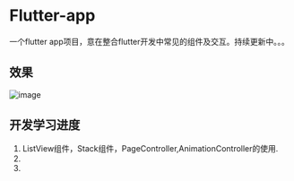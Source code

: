 # Flutter-app

一个flutter app项目，意在整合flutter开发中常见的组件及交互。持续更新中。。。

## 效果
![image](https://github.com/ChangQing666/Flutter-app/blob/master/assets/ui/01-onboarding-furniture.gif)

## 开发学习进度
1. ListView组件，Stack组件，PageController,AnimationController的使用.
2.
3.
